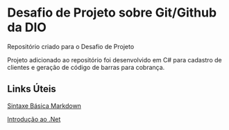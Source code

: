 # Desafio de Projeto sobre Git/Github da DIO
Repositório criado para o Desafio de Projeto

Projeto adicionado ao repositório foi desenvolvido em C# para cadastro de clientes e geração de código de barras para cobrança.



## Links Úteis
[Sintaxe Básica Markdown](https://www.markdownguide.org/basic-syntax)

[Introdução ao .Net](https://docs.microsoft.com/pt-br/dotnet/core/get-started)






